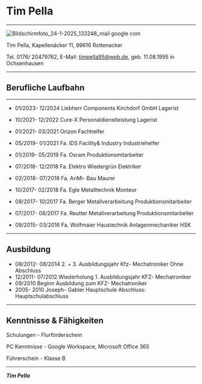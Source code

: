 # Tim Pella

---

![Bildschirmfoto_24-1-2025_133248_mail google com](https://github.com/user-attachments/assets/2df5794c-a314-4144-8bbf-2440e4cebca3)

Tim Pella,
Kapellenäcker 11, 
89616 Rottenacker

Tel. 0176/ 20479762, 
E-Mail: timpella95@web.de, 
geb. 11.08.1995 in Ochsenhausen

---

## Berufliche Laufbahn
---
- 01/2023- 12/2024  Liebherr Components Kirchdorf GmbH
                  Lagerist

- 10/2021- 12/2022  Cure-X Personaldienstleistung
                  Lagerist
- 01/2021- 03/2021  Orizon
                  Fachhelfer
- 05/2019- 01/2021  Fa. IDS Facility& Industry
                  Industriehelfer
- 01/2019- 05/2019  Fa. Osram
                  Produktionsmitarbeiter
- 07/2018- 12/2018  Fa. Elektro Wiedergrün
                  Elektriker
- 02/2018- 07/2018  Fa. AnMi- Bau
                  Maurer
- 10/2017- 02/2018  Fa. Egle Metalltechnik
                  Monteur
- 08/2017- 10/2017  Fa. Berger Metallverarbeitung
                  Produktionsmitarbeiter
- 07/2017- 08/2017  Fa. Reutter Metallverarbeitung
                  Produktionsmitarbeiter
- 09/2015- 03/2016  Fa. Wolfmaier Haustechnik
                  Anlagenmechaniker HSK
---


## Ausbildung


- 08/2012- 08/2014  2. + 3. Ausbildungsjahr Kfz- Mechatroniker
                    Ohne Abschluss
- 12/2011- 07/2012  Wiederholung 1. Ausbildungsjahr KFZ- Mechatroniker
- 09/2010           Beginn Ausbildung zum KFZ- Mechatroniker
- 2005- 2010        Joseph- Gabler Hauptschule
                    Abschluss: Hauptschulabschluss
---
  
## Kenntnisse & Fähigkeiten

Schulungen           - Flurförderschein

PC Kenntnisse        - Google Workspace, Microsoft Office 365

Führerschein         - Klasse B 

---

***Tim Pella***
